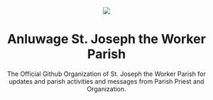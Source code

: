 <p align="center">
<a href="https://www.facebook.com/AnluwagePunturin" alt="View Facebook Page"><img src="https://github.com/sjtwp/.github/assets/100104970/2f4de02e-0bfa-4004-b0fb-ef7e1e39180a"></a>
</p>
<h1 align="center">Anluwage St. Joseph the Worker Parish</h1>
<p align="center">The Official Github Organization of St. Joseph the Worker Parish for updates and parish activities and messages from Parish Priest and Organization.</p>
